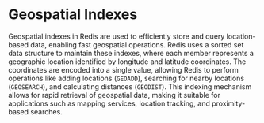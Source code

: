 # Geospatial Indexes

Geospatial indexes in Redis are used to efficiently store and query location-based data, enabling fast geospatial operations. Redis uses a sorted set data structure to maintain these indexes, where each member represents a geographic location identified by longitude and latitude coordinates. The coordinates are encoded into a single value, allowing Redis to perform operations like adding locations (`GEOADD`), searching for nearby locations (`GEOSEARCH`), and calculating distances (`GEODIST`). This indexing mechanism allows for rapid retrieval of geospatial data, making it suitable for applications such as mapping services, location tracking, and proximity-based searches.
